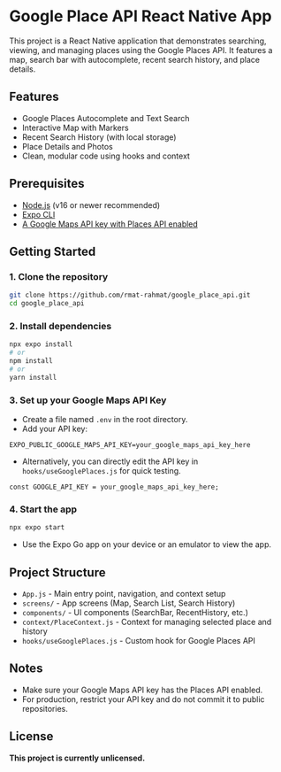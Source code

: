 # Google Place API React Native App

This project is a React Native application that demonstrates searching, viewing, and managing places using the Google Places API. It features a map, search bar with autocomplete, recent search history, and place details.

## Features

- Google Places Autocomplete and Text Search
- Interactive Map with Markers
- Recent Search History (with local storage)
- Place Details and Photos
- Clean, modular code using hooks and context

## Prerequisites

- [Node.js](https://nodejs.org/) (v16 or newer recommended)
- [Expo CLI](https://docs.expo.dev/get-started/installation/)
- [A Google Maps API key with Places API enabled](https://developers.google.com/maps/documentation/places/web-service/cloud-setup)

## Getting Started

### 1. Clone the repository

```sh
git clone https://github.com/rmat-rahmat/google_place_api.git
cd google_place_api
```

### 2. Install dependencies

```sh
npx expo install
# or
npm install
# or
yarn install
```

### 3. Set up your Google Maps API Key

- Create a file named `.env` in the root directory.
- Add your API key:

```
EXPO_PUBLIC_GOOGLE_MAPS_API_KEY=your_google_maps_api_key_here
```

- Alternatively, you can directly edit the API key in `hooks/useGooglePlaces.js` for quick testing.
```
const GOOGLE_API_KEY = your_google_maps_api_key_here;
```

### 4. Start the app

```sh
npx expo start
```

- Use the Expo Go app on your device or an emulator to view the app.

## Project Structure

- `App.js` - Main entry point, navigation, and context setup
- `screens/` - App screens (Map, Search List, Search History)
- `components/` - UI components (SearchBar, RecentHistory, etc.)
- `context/PlaceContext.js` - Context for managing selected place and history
- `hooks/useGooglePlaces.js` - Custom hook for Google Places API

## Notes

- Make sure your Google Maps API key has the Places API enabled.
- For production, restrict your API key and do not commit it to public repositories.

## License
**This project is currently unlicensed.**
